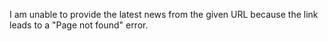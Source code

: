 I am unable to provide the latest news from the given URL because the link leads to a "Page not found" error.